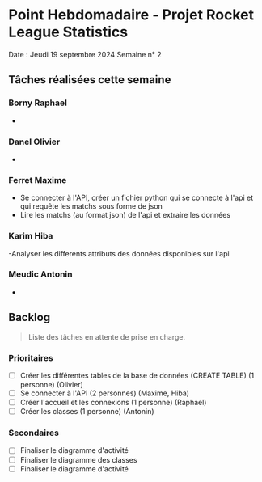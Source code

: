 # Point Hebdomadaire - Projet Rocket League Statistics

Date : Jeudi 19 septembre 2024
Semaine n° 2

## Tâches réalisées cette semaine


### Borny Raphael

-


### Danel Olivier

-


### Ferret Maxime

- Se connecter à l'API, créer un fichier python qui se connecte à l'api et qui requête les matchs sous forme de json
- Lire les matchs (au format json) de l'api et extraire les données 


### Karim Hiba

-Analyser les differents attributs des données disponibles sur l'api


### Meudic Antonin

-


## Backlog

> Liste des tâches en attente de prise en charge.

### Prioritaires

- [ ] Créer les différentes tables de la base de données (CREATE TABLE) (1 personne) (Olivier)
- [ ] Se connecter à l'API (2 personnes) (Maxime, Hiba)
- [ ] Créer l'accueil et les connexions (1 personne) (Raphael)
- [ ] Créer les classes (1 personne) (Antonin)

### Secondaires

- [ ] Finaliser le diagramme d'activité
- [ ] Finaliser le diagramme des classes
- [ ] Finaliser le diagramme d'activité
